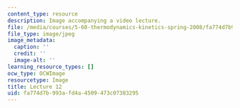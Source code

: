 ```yaml
---
content_type: resource
description: Image accompanying a video lecture.
file: /media/courses/5-60-thermodynamics-kinetics-spring-2008/fa774d7b993afd4a4509473c07383295_lec12_th.jpg
file_type: image/jpeg
image_metadata:
  caption: ''
  credit: ''
  image-alt: ''
learning_resource_types: []
ocw_type: OCWImage
resourcetype: Image
title: Lecture 12
uid: fa774d7b-993a-fd4a-4509-473c07383295
---
```

